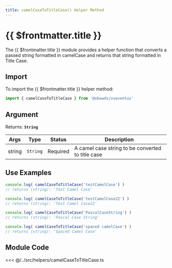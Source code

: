 ```yaml
---
title: camelCaseToTitleCase() Helper Method
---
```



<script setup>
    import DocsPackageVersion from '../../../src/views/compos/DocsPackageVersion.vue'
</script>



# {{ $frontmatter.title }}

The {{ $frontmatter.title }} module provides a helper function that converts a passed string formatted in camelCase and returns that string formatted in Title Case.






## Import

To import the {{ $frontmatter.title }} helper method:

```javascript
import { camelCaseToTitleCase } from '@obewds/vueventus'
```





## Argument

Returns: **`String`**  

| Args     | Type      | Status     | Description |
|----------|:---------:|:----------:|-------------|
| string   | `String`  | Required   | A camel case string to be converted to title case |






## Use Examples

```javascript
console.log( camelCaseToTitleCase('testCamelCase') )
// returns (string): 'Test Camel Case'

console.log( camelCaseToTitleCase('testCamelCase22') )
// returns (string): 'Test Camel Case22'

console.log( camelCaseToTitleCase('PascalCaseString') )
// returns (string): 'Pascal Case String'

console.log( camelCaseToTitleCase('spaced camelCase') )
// returns (string): 'Spaced Camel Case'
```









## Module Code

<<< @/../src/helpers/camelCaseToTitleCase.ts






<DocsPackageVersion/>
